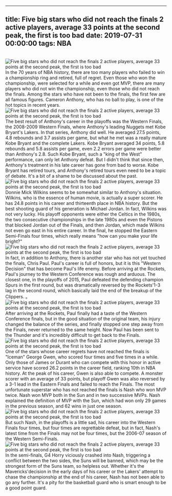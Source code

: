 
---
title: Five big stars who did not reach the finals 2 active players, average 33 points at the second peak, the first is too bad
date: 2019-07-31 00:00:00
tags:  NBA
---
​
![Five big stars who did not reach the finals 2 active players, average 33 points at the second peak, the first is too bad](14552c6cade64a80b9dc9dad552ecca6.jpg)
​
In the 70 years of NBA history, there are too many players who failed to win a championship ring and retired, full of regret. Even those who won the championship, were selected for a while and even got MVP, there are many players who did not win the championship, even those who did not reach the finals.
Among the stars who have not been to the finals, the first few are all famous figures. Cameron Anthony, who has no ball to play, is one of the hot topics in recent years.
​
![Five big stars who did not reach the finals 2 active players, average 33 points at the second peak, the first is too bad](5e67589275864e8d9fa924cdc005f7c1.jpg)
​
The best result of Anthony's career in the playoffs was the Western Finals, the 2008-2009 Western Finals, where Anthony's leading Nuggets met Kobe Bryant's Lakers.
In that series, Anthony did well. He averaged 27.5 points, 4.8 rebounds and 3.7 assists per game, but what he met was a really mature Kobe Bryant and the complete Lakers. Kobe Bryant averaged 34 points, 5.8 rebounds and 5.8 assists per game, even 2.2 errors per game were better than Anthony's 2.8. Such Kobe Bryant, such a "king of the West" performance, can only let Anthony defeat.
But I didn't think that since then, Anthony's treatment in his late career has gone from bad to worse. Kobe Bryant has retired tours, and Anthony's retired tours even need to be a topic of debate. It's a bit of a shame to be discussed about the past.
​
![Five big stars who did not reach the finals 2 active players, average 33 points at the second peak, the first is too bad](e8833051f26847ef83b393d39d39bea3.jpg)
​
Donnie Mick Wilkins seems to be somewhat similar to Anthony's situation. Wilkins, who is the essence of human movie, is actually a super scorer. He has 24.8 points in his career and thirteenth place in NBA history. But the best shooting guard of his generation is Michael Jordan.
In fact, Wilkins was not very lucky. His playoff opponents were either the Celtics in the 1980s, the two consecutive championships in the late 1980s and even the Pistons that blocked Jordan out of the Finals, and then Jordan, which made Wilkins not even go east in his entire career. In the final, he stopped the Eastern Semi-Finals four times, which really means "how can you make your life bright?"
​
![Five big stars who did not reach the finals 2 active players, average 33 points at the second peak, the first is too bad](2548ce33a47b45758f032338b430fc0c.jpg)
​
In fact, in addition to Anthony, there is another star who has not yet touched the finals, Chris Paul.
Paul's career is full of honors, but it is this "Western Decision" that has become Paul's life enemy. Before arriving at the Rockets, Paul's journey to the Western Conference was rough and arduous. The closest one, in the playoffs of 2015, Paul defeated the defending champion Spurs in the first round, but was dramatically reversed by the Rockets'1-3 lag in the second round, which basically laid the end of the breakup of the Clippers. 。
​
![Five big stars who did not reach the finals 2 active players, average 33 points at the second peak, the first is too bad](6f39b58ad69b40b6afa7ea50365403b8.jpg)
​
After arriving at the Rockets, Paul finally had a taste of the Western Conference finals, but in the good situation of the original team, his injury changed the balance of the series, and finally stopped one step away from the Finals, never returned to the same height.
Now Paul has been sent to the Thunder and it's incredibly difficult to get back to the Finals.
​
![Five big stars who did not reach the finals 2 active players, average 33 points at the second peak, the first is too bad](65ab0865a201416c9452c9b16470336a.jpg)
​
One of the stars whose career regrets have not reached the finals is "Iceman" George Gwen, who scored four times and five times in a while. Only those of James or Durant who can compete with this honor in active service have scored 26.2 points in the career field, ranking 10th in NBA history. At the peak of his career, Gwen is also able to compete. A monster scorer with an average of 33 points, but playoff Gwen was also reversed by a 3-1 lead in the Eastern Finals and failed to reach the Finals.
The most unfortunate superstar who has not reached the finals is Nash who won MVP twice. Nash won MVP both in the Sun and in two successive MVPs. Nash explained the definition of MVP with the Sun, which had won only 29 games in the previous season, and 62 wins in just one season.
​
![Five big stars who did not reach the finals 2 active players, average 33 points at the second peak, the first is too bad](824574973b7649dbb4acfebf72ab2854.jpg)
​
But such Nash, in the playoffs is a little sad, his career into the Western Finals four times, but four times are regrettable defeat, but in fact, Nash's latest time from the Finals may not be four times, but the 2006-07 season of the Western Semi-Finals.
​
![Five big stars who did not reach the finals 2 active players, average 33 points at the second peak, the first is too bad](907237cbb0e6460cb00a87dc1416b39a.jpg)
​
In the semi-finals, G4 Horry viciously crashed into Nash, triggering a conflict between the two sides, the Suns will be banned, which may be the strongest form of the Suns team, so helpless out. Whether it's the Mavericks'decision in the early days of his career or the Lakers' attempt to chase the championship at the end of his career, Nash has not been able to go any further. It's a pity for the basketball guard who is smart enough to be a good point guard.